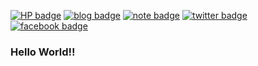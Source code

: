 [![HP badge](https://img.shields.io/badge/HP-suzuki.dev-1f425f?style=flat-square)](https://suzuki.dev)
[![blog badge](https://img.shields.io/badge/Blog-blog.prog24.com-1f425f?style=flat-square)](https://blog.prog24.com)
[![note badge](https://img.shields.io/badge/note.com-Prog24-41C9B4?style=flat-square)](https://note.com/Prog24)
[![twitter badge](https://img.shields.io/badge/twitter-Prog24_jp-1da1f2?style=flat-square&logo=twitter)](https://twitter.com/Prog24_jp)
[![facebook badge](https://img.shields.io/badge/facebook-suzuki.kenta.0808-3B5998?style=flat-square&logo=facebook)](https://fb.me/suzuki.kenta.0808)

### Hello World!!
